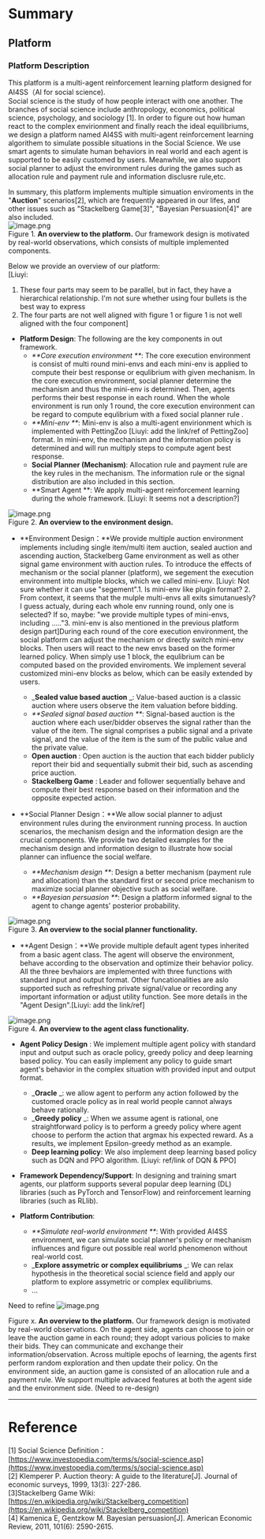 # Summary

## Platform
### Platform Description
This platform is a multi-agent reinforcement learning platform designed for AI4SS（AI for social science). <br />Social science is the study of how people interact with one another. The branches of social science include anthropology, economics, political science, psychology, and sociology [1]. In order to figure out how human react to the complex envirionment and finally reach the ideal equilibriums, we design a platform named AI4SS with multi-agent reinforcement learning algorithem to simulate possible situations in the Social Science. We use smart agents to simulate human behaviors in real world and each agent is supported to be easily customed by users. Meanwhile, we also support social planner to adjust the environment rules during the games such as allocation rule and payment rule and information disclusre rule,etc. 

In summary, this platform implements multiple simuation enviroments in the "**Auction**" scenarios[2], which are frequently appeared in our lifes, and other issues such as "Stackelberg Game[3]", "Bayesian Persuasion[4]" are also included. <br />![image.png](https://intranetproxy.alipay.com/skylark/lark/0/2023/png/229273/1684142276658-4ae78817-1063-4ebe-bb79-c5d327619d9c.png#clientId=uea805165-abd5-4&from=paste&height=509&id=u0d135e9c&originHeight=509&originWidth=620&originalType=binary&ratio=1&rotation=0&showTitle=false&size=237919&status=done&style=none&taskId=uede5a168-e7f7-467c-a11f-cf96e8c1eba&title=&width=620)<br />Figure 1. **An overview to the platform.** Our framework design is motivated by real-world observations, which consists of multiple implemented components.

Below we provide an overview of our platform:<br />[Liuyi: 

1. These four parts may seem to be parallel, but in fact, they have a hierarchical relationship. I'm not sure whether using four bullets is the best way to express
2. The four parts are not well aligned with figure 1 or figure 1 is not well aligned with the four component]
- **Platform Design**:  The following are the key components in out framework. 
   - _**Core execution environment **_: The core execution environment is consist of multi round mini-envs and each mini-env is applied to compute their best response or equlibrium with given mechanism. In the core execution environment, social planner determine the mechanism and thus the mini-env is determined. Then, agents performs their best response in each round. When the whole environment is run only 1 round, the core execution environment can be regard to compute equlibrium with a fixed social planner rule . 
   - _**Mini-env **_: Mini-env is also a  multi-agent envirionment which is implemented with PettingZoo [Liuyi: add the link/ref of PettingZoo] format. In mini-env, the mechanism and the information policy is determined and will run multiply steps to compute agent best response. 
   - **Social Planner (Mechanism)**: Allocation rule and payment rule are the key rules in the mechanism. The information rule or the signal distribution are also included in this section. 
   - **Smart Agent **: We apply multi-agent reinforcement learning during the whole framework.  [Liuyi: It seems not a description?] 

![image.png](https://intranetproxy.alipay.com/skylark/lark/0/2023/png/229273/1684143239526-9be321a5-ca77-4c8d-b206-22ac11620a48.png#clientId=ud18959f2-2cfd-4&from=paste&height=492&id=u72fe45ca&originHeight=492&originWidth=898&originalType=binary&ratio=1&rotation=0&showTitle=false&size=283610&status=done&style=none&taskId=ud0867bba-377b-41ce-baa5-27bfe5a8549&title=&width=898)<br />Figure 2. **An overview to the environment design.**

- **Environment Design：**We provide multiple auction environment implements including single item/multi item auction, sealed auction and ascending auction, Stackelberg Game environment as well as other signal game environment with auction rules. To introduce the effects of mechanism or the social planner (platform), we segement the execution environment into multiple blocks, which we called mini-env. [Liuyi: Not sure whether it can use "segement".1. Is mini-env like plugin format?  2. From context, it seems that the mulple multi-envs all exits simutanuesly? I guess actualy, during each whole env running round, only one is selected? If so, maybe: "we provide multiple types of mini-envs, including ....."3. mini-env is also mentioned in the previous platform design part]During each round of the core execution environment, the social platform can adjust the mechanism or directly switch mini-env blocks. Then users will react to the new envs based on the former learned policy. When simply use 1 block, the equlibrium can be computed based on the provided enviroments. We implement several customized mini-env blocks as below, which can be easily extended by users. 
   - _**Sealed value based auction** _: Value-based auction is a classic auction where users observe the item valuation before bidding.
   - _**Sealed signal based auction **_: Signal-based auction is the auction where each user/bidder observes the signal rather than the value of the item. The signal comprises a public signal and a private signal, and the value of the item is the sum of the public value and the private value.
   - **Open auction** : Open auction is the auction that each bidder publicly report their bid and sequentially submit their bid, such as ascending price auction. 
   - **Stackelberg Game** :  Leader and follower sequentially behave and compute their best response based on their information and the opposite expected action.

- **Social Planner Design：**We allow social planner to adjust environment rules during the environment running process. In auction scenarios, the mechanism design and the information design are the crucial components. We provide two detailed examples for the mechanism design and information design to illustrate how social planner can influence the social welfare. 
   - _**Mechanism design **_: Design a better mechanism (payment rule and allocation) than the standard first or second price mechanism to maximize social planner objective such as social welfare.
   - _**Bayesian persuasion **_: Design a platform informed signal to the agent to change agents' posterior probability.

![image.png](https://intranetproxy.alipay.com/skylark/lark/0/2023/png/229273/1684142662770-1cea2ac1-b4d8-4972-8903-b06f06b4aa5a.png#clientId=ud18959f2-2cfd-4&from=paste&height=283&id=uf2756f8d&originHeight=283&originWidth=487&originalType=binary&ratio=1&rotation=0&showTitle=false&size=109212&status=done&style=none&taskId=ub4daa737-2d30-46cc-a253-77acf65add9&title=&width=487)<br />Figure 3. **An overview to the social planner functionality.**

- **Agent Design：**We provide multiple default agent types inherited from a basic agent class. The agent will observe the environment, behave according to the observation and optimize their behavior policy. All the three bevhaiors are implemented with three functions with standard input and output format.  Other funcationalities are aslo supported such as refreshing private signal/value or recording any important information or adjust utility function. See more details in the "Agent Design".[Liuyi: add the link/ref] 

![image.png](https://intranetproxy.alipay.com/skylark/lark/0/2023/png/229273/1684143386943-b6ce39aa-ed3f-4a2d-b024-535b45c52ce3.png#clientId=ud18959f2-2cfd-4&from=paste&height=259&id=u83245106&originHeight=259&originWidth=488&originalType=binary&ratio=1&rotation=0&showTitle=false&size=92616&status=done&style=none&taskId=ub24e6d9f-8e21-4948-9511-c71b9de0731&title=&width=488)<br />Figure 4. **An overview to the agent class functionality.**

- **Agent Policy Design** :  We implement multiple agent policy with standard input and output such as oracle policy, greedy policy and deep learning based policy. You can easily implement any policy to guide smart agent's behavior in the complex situation with provided input and output format. 
   - _**Oracle** _:  we allow agent to perform any action followed by the customed oracle policy as in real world people cannot always behave rationally. 
   - _**Greedy policy** _: When we assume agent is rational, one straightforward policy is to perform a greedy policy where agent choose to perform the action that argmax his expected reward. As a results,  we implement Epsilon-greedy method as an example. 
   - **Deep learning policy**: We also implement deep learning based policy such as DQN and PPO algorithm. [Liuyi: ref/link of DQN & PPO]

- **Framework Dependency/Support**: In designing and training smart agents, our platform supports several popular deep learning (DL) libraries (such as PyTorch and TensorFlow) and reinforcement learning libraries (such as RLlib).

- **Platform Contribution**: 
   - _**Simulate real-world environment **_: With provided AI4SS environment, we can simulate social planner's policy or mechanism influences and figure out possible real world phenomenon without real-world cost. 
   - _**Explore assymetric or complex equilibriums** _:  We can relax hypothesis in the theoretical social science field and apply our platform to explore assymetric or complex equilibriums. 
   - ...

Need to refine ![image.png](https://intranetproxy.alipay.com/skylark/lark/0/2023/png/229273/1681201371341-223e75a3-8bb6-418c-87ae-1caf89b55bd1.png#clientId=u7f55ab39-3a24-4&from=paste&height=606&id=jH2pr&originHeight=606&originWidth=1088&originalType=binary&ratio=1&rotation=0&showTitle=false&size=134235&status=done&style=none&taskId=u4ef1d5d2-5f78-4e66-ad94-80d8dcb315d&title=&width=1088)

Figure x. **An overview to the platform.** Our framework design is motivated by real-world observations. On the agent side, agents can choose to join or leave the auction game in each round; they adopt various policies to make their bids. They can communicate and exchange their information/observation. Across multiple epochs of learning, the agents first perform random exploration and then update their policy. On the environment side, an auction game is consisted of an allocation rule and a payment rule. We support multiple advaced features at both the agent side and the environment side. (Need to re-design)



---

# Reference
[1] Social Science Definition：[https://www.investopedia.com/terms/s/social-science.asp](https://www.investopedia.com/terms/s/social-science.asp)<br />[2] Klemperer P. Auction theory: A guide to the literature[J]. Journal of economic surveys, 1999, 13(3): 227-286.<br />[3]Stackelberg Game Wiki: [https://en.wikipedia.org/wiki/Stackelberg_competition](https://en.wikipedia.org/wiki/Stackelberg_competition)<br />[4] Kamenica E, Gentzkow M. Bayesian persuasion[J]. American Economic Review, 2011, 101(6): 2590-2615.
